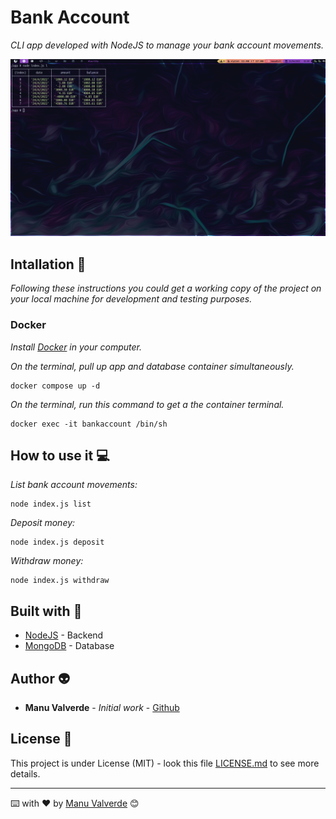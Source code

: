 # Bank Account

_CLI app developed with NodeJS to manage your bank account movements._

![BankAccount](./assets/bankaccount.png)

## Intallation :wrench:

_Following these instructions you could get a working copy of the project on your local machine for development and testing purposes._

### Docker

_Install [Docker](https://docs.docker.com/engine/install/) in your computer._

_On the terminal, pull up app and database container simultaneously._

```
docker compose up -d
```

_On the terminal, run this command to get a the container terminal._

```
docker exec -it bankaccount /bin/sh
```

## How to use it :computer:

_List bank account movements:_

```
node index.js list
```

_Deposit money:_

```
node index.js deposit
```

_Withdraw money:_

```
node index.js withdraw
```

## Built with :pencil:

* [NodeJS](https://nodejs.org/) - Backend
* [MongoDB](https://www.mongodb.com/) - Database

## Author :alien:

* **Manu Valverde** - *Initial work* - [Github](https://github.com/mavalverdecr)

## License :scroll:

This project is under License (MIT) - look this file [LICENSE.md](LICENSE.md) to see more details.

---
⌨️ with ❤️ by [Manu Valverde](https://github.com/mavalverdecr) 😊
